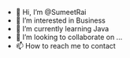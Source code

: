 - 👋 Hi, I’m @SumeetRai
- 👀 I’m interested in Business
- 🌱 I’m currently learning Java
- 💞️ I’m looking to collaborate on ...
- 📫 How to reach me to contact

<!---
SumeetRai/SumeetRai is a ✨ special ✨ repository because its `README.md` (this file) appears on your GitHub profile.
You can click the Preview link to take a look at your changes.
--->
